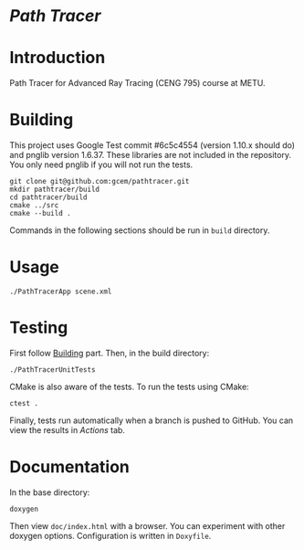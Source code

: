 # *Path Tracer*

# Introduction

Path Tracer for Advanced Ray Tracing (CENG 795) course at METU.

# Building

This project uses Google Test commit #6c5c4554 (version 1.10.x should do) and pnglib version 1.6.37. These libraries are not included in the repository. You only need pnglib if you will not run the tests.

```
git clone git@github.com:gcem/pathtracer.git
mkdir pathtracer/build
cd pathtracer/build
cmake ../src
cmake --build .
```

Commands in the following sections should be run in `build` directory.

# Usage

```
./PathTracerApp scene.xml
```

# Testing

First follow [Building](#Building) part. Then, in the build directory:

```
./PathTracerUnitTests
```
CMake is also aware of the tests. To run the tests using CMake:
```
ctest .
```
Finally, tests run automatically when a branch is pushed to GitHub. You can view
the results in *Actions* tab.

# Documentation

In the base directory:
```
doxygen
```
Then view `doc/index.html` with a browser. You can experiment with other doxygen
options. Configuration is written in `Doxyfile`.